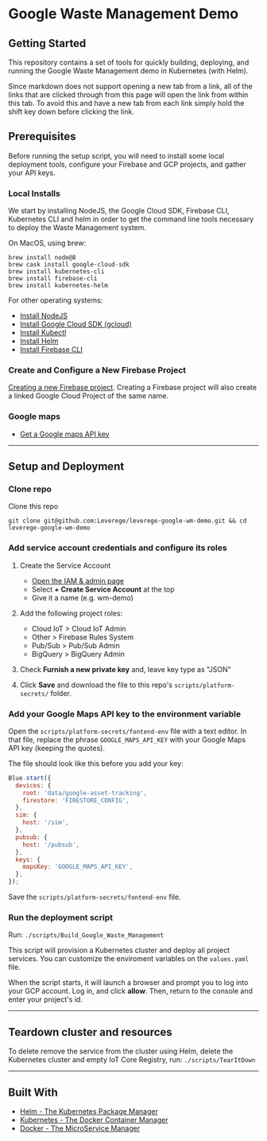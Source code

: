 # Google Waste Management Demo

## Getting Started

This repository contains a set of tools for quickly building, deploying, and running the Google Waste Management demo in Kubernetes (with Helm).

Since markdown does not support opening a new tab from a link, all of the links that are clicked through from this page will open the link from within this tab. To avoid this and have a new tab from each link simply hold the shift key down before clicking the link.

## Prerequisites

Before running the setup script, you will need to install some local deployment tools, configure your Firebase and GCP projects, and gather your API keys.

### Local Installs

We start by installing NodeJS, the Google Cloud SDK, Firebase CLI, Kubernetes CLI and helm in order to get the command line tools necessary to deploy the Waste Management system.

On MacOS, using brew:

```
brew install node@8
brew cask install google-cloud-sdk
brew install kubernetes-cli
brew install firebase-cli
brew install kubernetes-helm
```

For other operating systems:

* [Install NodeJS](https://nodejs.org/en/download)
* [Install Google Cloud SDK (gcloud)](https://cloud.google.com/sdk/install)
* [Install Kubectl](https://kubernetes.io/docs/tasks/tools/install-kubectl/#install-kubectl)
* [Install Helm](https://docs.helm.sh/using_helm/#installing-helm)
* [Install Firebase CLI](https://github.com/firebase/firebase-tools#installation)

### Create and Configure a New Firebase Project

[Creating a new Firebase project](https://console.firebase.google.com/). Creating a Firebase project will also create a linked Google Cloud Project of the same name.

### Google maps

* [Get a Google maps API key](https://developers.google.com/maps/documentation/javascript/get-api-key)

---

## Setup and Deployment

### Clone repo

Clone this repo

    git clone git@github.com:Leverege/leverege-google-wm-demo.git && cd leverege-google-wm-demo

### Add service account credentials and configure its roles

1. Create the Service Account

    * [Open the IAM & admin page](https://console.cloud.google.com/iam-admin/serviceaccounts)
    * Select **+ Create Service Account** at the top
    * Give it a name (e.g. wm-demo)

2. Add the following project roles:

    * Cloud IoT > Cloud IoT Admin
    * Other > Firebase Rules System
    * Pub/Sub > Pub/Sub Admin
    * BigQuery > BigQuery Admin

3. Check **Furnish a new private key** and, leave key type as "JSON"

4. Click **Save** and download the file to this repo's `scripts/platform-secrets/` folder.

### Add your Google Maps API key to the environment variable

Open the `scripts/platform-secrets/fontend-env` file with a text editor. In that file, replace the phrase `GOOGLE_MAPS_API_KEY` with your Google Maps API key (keeping the quotes).

The file should look like this before you add your key:

```javascript
Blue.start({
  devices: {
    root: 'data/google-asset-tracking',
    firestore: 'FIRESTORE_CONFIG',
  },
  sim: {
    host: '/sim',
  },
  pubsub: {
    host: '/pubsub',
  },
  keys: {
    mapsKey: 'GOOGLE_MAPS_API_KEY',
  },
});
```

Save the `scripts/platform-secrets/fontend-env` file.

### Run the deployment script

Run:
  `./scripts/Build_Google_Waste_Management`

This script will provision a Kubernetes cluster and deploy all project services. You can customize the enviroment variables on the `values.yaml` file.

When the script starts, it will launch a browser and prompt you to log into your GCP account. Log in, and click **allow**. Then, return to the console and enter your project's id.

---

## Teardown cluster and resources

To delete remove the service from the cluster using Helm, delete the Kubernetes cluster and empty IoT Core Registry, run:
  `./scripts/TearItDown`

---

## Built With

* [Helm - The Kubernetes Package Manager](https://helm.sh/)
* [Kubernetes - The Docker Container Manager](https://kubernetes.io/)
* [Docker - The MicroService Manager](https://www.docker.com/)
